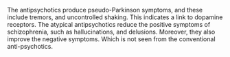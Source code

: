 The antipsychotics produce pseudo-Parkinson symptoms, and these include
tremors, and uncontrolled shaking. This indicates a link to dopamine receptors.
The atypical antipsychotics reduce the positive symptoms of schizophrenia, such
as hallucinations, and delusions. Moreover, they also improve the negative
symptoms. Which is not seen from the conventional anti-psychotics.
